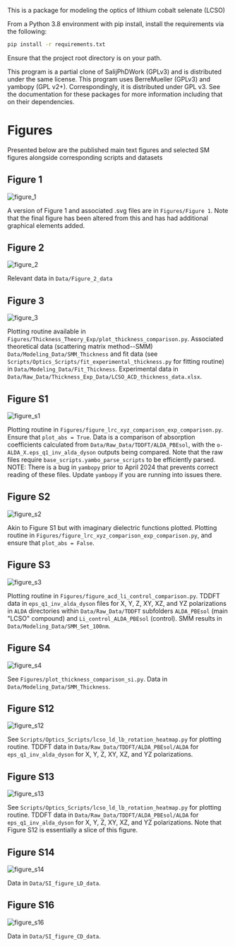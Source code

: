 This is a package for modeling the optics of lithium cobalt selenate (LCSO)

From a Python 3.8 environment with pip install, install the requirements via the following:
```bash
pip install -r requirements.txt
```
Ensure that the project root directory is on your path. 

This program is a partial clone of SalijPhDWork (GPLv3) and is distributed under the same license.
This program uses BerreMueller (GPLv3) and yambopy (GPL v2+). Correspondingly, it is distributed under
GPL v3. See the documentation for these packages for more information including that on their dependencies. 

# Figures

Presented below are the published main text figures and selected SM figures alongside corresponding scripts and datasets

## Figure 1 

![figure_1](Figures/Figure%201/LCSO_figure1_high_res.png)

A version of Figure 1 and associated .svg files are in `Figures/Figure 1`.
Note that the final figure has been altered from this and has had additional graphical elements added.

## Figure 2 


![figure_2](Figures/Figure_2.png)

Relevant data in `Data/Figure_2_data`

## Figure 3

![figure_3](Figures/Thickness_Theory_Exp/Figure_3_thickness_comparisonv2.png)

Plotting routine available in `Figures/Thickness_Theory_Exp/plot_thickness_comparison.py`.
Associated theoretical data (scattering matrix method--SMM) `Data/Modeling_Data/SMM_Thickness` and fit data
(see `Scripts/Optics_Scripts/fit_experimental_thickness.py` for fitting routine) in 
`Data/Modeling_Data/Fit_Thickness`. Experimental data in `Data/Raw_Data/Thickness_Exp_Data/LCSO_ACD_thickness_data.xlsx`.

## Figure S1

![figure_s1](Figures/lcso_lrc_abs_xyz_triple_comparison_eV.png)

Plotting routine in `Figures/figure_lrc_xyz_comparison_exp_comparison.py`. Ensure that `plot_abs = True`.
Data is a comparison of absorption coefficients calculated from `Data/Raw_Data/TDDFT/ALDA_PBEsol`, with the 
`o-ALDA_X.eps_q1_inv_alda_dyson` outputs being compared. Note that the raw files require `base_scripts.yambo_parse_scripts`
to be efficiently parsed.
NOTE: There is a bug in `yambopy` prior to April 2024 that prevents correct reading of these files. Update
`yambopy` if you are running into issues there.

## Figure S2
![figure_s2](Figures/lcso_lrc_epsilon_xyz_triple_comparison_eV.png)

Akin to Figure S1 but with imaginary dielectric functions plotted.
Plotting routine in `Figures/figure_lrc_xyz_comparison_exp_comparison.py`, and ensure that `plot_abs = False`.

## Figure S3
![figure_s3](Figures/lcso_acd_li_control_comparison_100nm.png)

Plotting routine in `Figures/figure_acd_li_control_comparison.py`. TDDFT data in `eps_q1_inv_alda_dyson`
files for X, Y, Z, XY, XZ, and YZ polarizations in `ALDA` directories within `Data/Raw_Data/TDDFT` subfolders
`ALDA_PBEsol` (main "LCSO" compound) and `Li_control_ALDA_PBEsol` (control).
SMM results in `Data/Modeling_Data/SMM_Set_100nm`.

## Figure S4
![figure_s4](Figures/Thickness_Theory_Exp/Figure_3_thickness_c_si.png)

See `Figures/plot_thickness_comparison_si.py`. Data in `Data/Modeling_Data/SMM_Thickness`.

## Figure S12
![figure_s12](Scripts/Optics_Scripts/ld_lb_rotation.png)

See `Scripts/Optics_Scripts/lcso_ld_lb_rotation_heatmap.py` for plotting routine. TDDFT data in 
`Data/Raw_Data/TDDFT/ALDA_PBEsol/ALDA` for `eps_q1_inv_alda_dyson` for X, Y, Z, XY, XZ, and YZ polarizations.

## Figure S13

![figure_s13](Scripts/Optics_Scripts/ld_lb_lcso_heatmap.png)

See `Scripts/Optics_Scripts/lcso_ld_lb_rotation_heatmap.py` for plotting routine. TDDFT data in 
`Data/Raw_Data/TDDFT/ALDA_PBEsol/ALDA` for `eps_q1_inv_alda_dyson` for X, Y, Z, XY, XZ, and YZ polarizations.
Note that Figure S12 is essentially a slice of this figure. 


## Figure S14 

![figure_s14](Data/SI_figure_LD_data/Figure_S14.png)

Data in `Data/SI_figure_LD_data`.

## Figure S16
![figure_s16](Data/SI_figure_CD_data/Figure_S16.png)

Data in `Data/SI_figure_CD_data`.